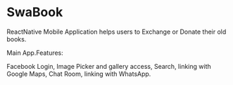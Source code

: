 # SwaBook
ReactNative Mobile Application helps users to Exchange or Donate their old books. 

Main App.Features: 

Facebook Login, Image Picker and gallery access, Search, linking with Google Maps, Chat Room, linking with WhatsApp.
